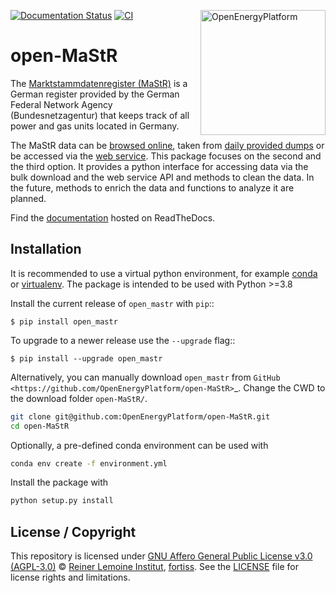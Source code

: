 ﻿[![Documentation Status](https://readthedocs.org/projects/open-mastr/badge/?version=dev)](https://open-mastr.readthedocs.io/en/dev/?badge=latest)
[![CI](https://github.com/OpenEnergyPlatform/open-MaStR/workflows/CI/badge.svg)](https://github.com/OpenEnergyPlatform/open-MaStR/actions?query=workflow%3ACI)
<a href="https://openenergyplatform.org"><img align="right" width="200" height="200" src="https://avatars2.githubusercontent.com/u/37101913?s=400&u=9b593cfdb6048a05ea6e72d333169a65e7c922be&v=4" alt="OpenEnergyPlatform"></a>

# open-MaStR

The [Marktstammdatenregister (MaStR)](https://www.marktstammdatenregister.de/MaStR) is a German register 
provided by the German Federal Network Agency (Bundesnetzagentur) that keeps track of all power and gas units located in Germany.


The MaStR data can be [browsed online](https://www.marktstammdatenregister.de/MaStR),
taken from [daily provided dumps](https://www.marktstammdatenregister.de/MaStR/Datendownload)
or be accessed via the [web service](https://www.marktstammdatenregister.de/MaStRHilfe/subpages/webdienst.html).
This package focuses on the second and the third option.
It provides a python interface for accessing data via the bulk download and the web service API and methods to clean the data.
In the future, methods to enrich the data and functions to analyze it are planned.

Find the [documentation](https://open-mastr.readthedocs.io/en/dev) hosted on ReadTheDocs.


## Installation

It is recommended to use a virtual python environment, for example [conda](https://docs.conda.io/en/latest/miniconda.html) or 
[virtualenv](https://virtualenv.pypa.io/en/latest/installation.html).
The package is intended to be used with Python >=3.8

Install the current release of ``open_mastr`` with ``pip``::

    $ pip install open_mastr

To upgrade to a newer release use the ``--upgrade`` flag::

    $ pip install --upgrade open_mastr


Alternatively, you can manually download ``open_mastr`` from
`GitHub <https://github.com/OpenEnergyPlatform/open-MaStR>`_. 
Change the CWD to the download folder `open-MaStR/`.

```bash
git clone git@github.com:OpenEnergyPlatform/open-MaStR.git
cd open-MaStR
```

Optionally, a pre-defined conda environment can be used with 

```bash
conda env create -f environment.yml
```
   
Install the package with

```bash
python setup.py install
```

## License / Copyright

This repository is licensed under [GNU Affero General Public License v3.0 (AGPL-3.0)](https://www.gnu.org/licenses/agpl-3.0.en.html)
© [Reiner Lemoine Institut](https://reiner-lemoine-institut.de/), [fortiss](https://www.fortiss.org/).
See the [LICENSE](LICENSE.md) file for license rights and limitations.

